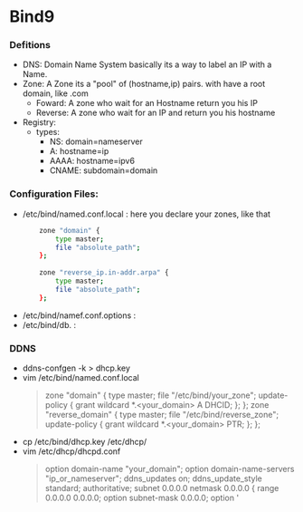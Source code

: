 # Bind9

### Defitions
- DNS: Domain Name System basically its a way to label an IP with a Name.
- Zone: A Zone its a "pool" of (hostname,ip) pairs. with have a root domain, like .com
	- Foward: A zone who wait for an Hostname return you his IP
	- Reverse: A zone who wait for an IP and return you his hostname
- Registry:
	- types: 
		- NS: domain=nameserver
		- A: hostname=ip
		- AAAA: hostname=ipv6
		- CNAME: subdomain=domain
		
### Configuration Files:
- /etc/bind/named.conf.local : 
	here you declare your zones, like that
	```sh
		zone "domain" {
			type master;
			file "absolute_path";
		};
		
		zone "reverse_ip.in-addr.arpa" {
			type master;
			file "absolute_path";
		};
	```
- /etc/bind/namef.conf.options :
- /etc/bind/db.<something> :

### DDNS
- ddns-confgen -k <key> > dhcp.key
- vim /etc/bind/named.conf.local
	> zone "domain" {
	> 	type master;
	>	file "/etc/bind/your_zone";
	>	update-policy {
	>		grant <key> wildcard *.<your_domain> A DHCID;
	>	};
	>};
	>zone "reverse_domain" {
	>	type master;
	>	file "/etc/bind/reverse_zone";
	>	update-policy {
	>		grant <key> wildcard *.<your_domain> PTR;
	>	};
	>};
- cp /etc/bind/dhcp.key /etc/dhcp/
- vim /etc/dhcp/dhcpd.conf
	> option domain-name "your_domain";
	> option domain-name-servers "ip_or_nameserver";
	> ddns_updates on;
	> ddns_update_style standard;
	> authoritative;
	> subnet 0.0.0.0 netmask 0.0.0.0 {
	>	range 0.0.0.0 0.0.0.0;
	>	option subnet-mask 0.0.0.0;
	>	option '


